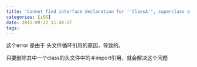 ```yaml
---
title: 'Cannot find interface declaration for ''ClassA'', superclass of ''ClassB'''
categories: [iOS]
date: 2015-09-22 11:49:57
tags:
---
```


这个error 是由于 头文件循环引用的原因，导致的。

只要删除其中一个class的头文件中的＃import引用，就会解决这个问题
